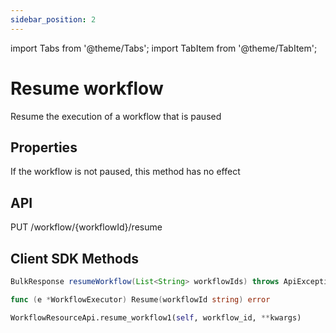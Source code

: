 ```yaml
---
sidebar_position: 2
---
```


import Tabs from '@theme/Tabs';
import TabItem from '@theme/TabItem';

# Resume workflow
Resume the execution of a workflow that is paused

## Properties
If the workflow is not paused, this method has no effect

## API
PUT /workflow/{workflowId}/resume  

## Client SDK Methods

<Tabs>
<TabItem value="Java" label="Java">

```java
BulkResponse resumeWorkflow(List<String> workflowIds) throws ApiException
```

</TabItem>
<TabItem value="Golang" label="Golang">

```go
func (e *WorkflowExecutor) Resume(workflowId string) error
```

</TabItem>
<TabItem value="Python" label="Python">

```python
WorkflowResourceApi.resume_workflow1(self, workflow_id, **kwargs)
```

</TabItem>
<TabItem value="CSharp" label="CSharp">

```csharp

```

</TabItem>
<TabItem value="Javascript" label="Javascript">

```javascript

```

</TabItem>
<TabItem value="Clojure" label="Clojure">

```clojure

```

</TabItem>
</Tabs>